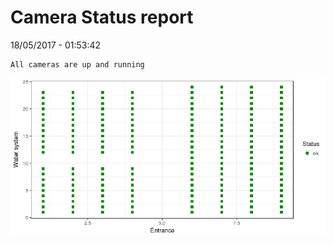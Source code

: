 Camera Status report
================
18/05/2017 - 01:53:42

    All cameras are up and running

![](camreport_files/figure-markdown_github/unnamed-chunk-2-1.png)
